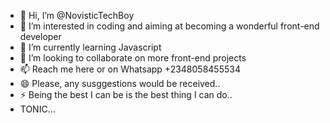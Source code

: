 - 👋 Hi, I’m @NovisticTechBoy
- 👀 I’m interested in coding and aiming at becoming a wonderful front-end developer
- 🌱 I’m currently learning Javascript
- 💞️ I’m looking to collaborate on more front-end projects
- 📫 Reach me here or on Whatsapp +2348058455534
- 😄 Please, any susggestions would be received..
- ⚡ Being the best I can be is the best thing I can do..
- TONIC...

<!---
NovisticTechBoy/NovisticTechBoy is a ✨ special ✨ repository because its `README.md` (this file) appears on your GitHub profile.
You can click the Preview link to take a look at your changes.
--->
